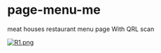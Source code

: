 # page-menu-me
meat houses restaurant menu page
With QRL scan

[![R1.png](https://i.postimg.cc/xT8pNtCM/R1.png)](https://postimg.cc/4mCQrvpx)
